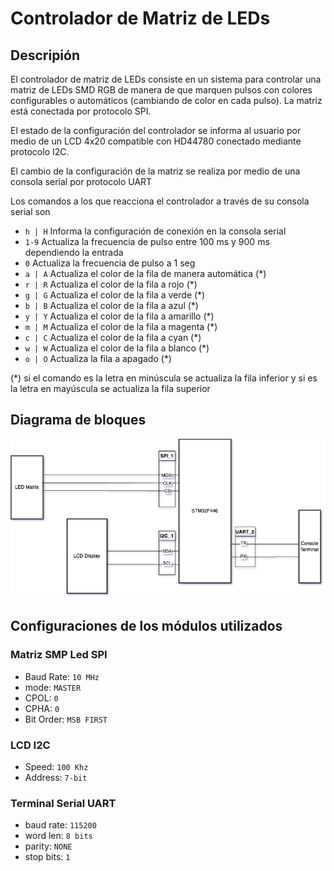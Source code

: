 # Controlador de Matriz de LEDs

## Descripión

El controlador de matriz de LEDs consiste en un sistema para controlar una matriz de LEDs SMD RGB de manera de que marquen pulsos con colores configurables o automáticos (cambiando de color en cada pulso). La matriz está conectada por protocolo SPI.

El estado de la configuración del controlador se informa al usuario por medio de un LCD 4x20 compatible con HD44780 conectado mediante protocolo I2C. 

El cambio de la configuración de la matriz se realiza por medio de una consola serial por protocolo UART

Los comandos a los que reacciona el controlador a través de su consola serial son

- `h | H` 
Informa la configuración de conexión en la consola serial
- `1-9`
Actualiza la frecuencia de pulso entre 100 ms y 900 ms dependiendo la entrada
- `0`
Actualiza la frecuencia de pulso a 1 seg
- `a | A`
Actualiza el color de la fila de manera automática (*)
- `r | R`
Actualiza el color de la fila a rojo (*)
- `g | G`
Actualiza el color de la fila a verde (*)
- `b | B`
Actualiza el color de la fila a azul (*)
- `y | Y`
Actualiza el color de la fila a amarillo (*)
- `m | M`
Actualiza el color de la fila a magenta (*)
- `c | C`
Actualiza el color de la fila a cyan (*)
- `w | W`
Actualiza el color de la fila a blanco (*)
- `o | O` 
Actualiza la fila a apagado (*)

(*) si el comando es la letra en minúscula se actualiza la fila inferior y si es la letra en mayúscula se actualiza la fila superior

## Diagrama de bloques

![diagrama bloques](docs/led-matrix-admin.png)

## Configuraciones de los módulos utilizados

### Matriz SMP Led SPI

- Baud Rate: `10 MHz`
- mode: `MASTER`
- CPOL: `0`
- CPHA: `0`
- Bit Order: `MSB FIRST`

### LCD I2C

- Speed: `100 Khz`
- Address: `7-bit`

### Terminal Serial UART

- baud rate: `115200`
- word len: `8 bits`
- parity: `NONE`
- stop bits: `1`
